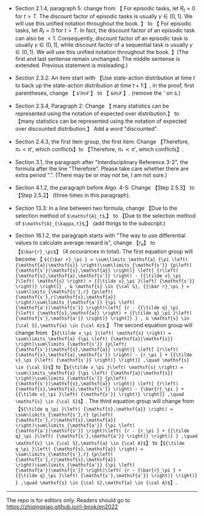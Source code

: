 

- Section 2.1.4, paragraph 5: change from 【 For episodic tasks, let $R_t=0$ for $t>T$. The discount factor of episodic tasks is usually $\gamma \in \left(0,1\right]$. We will use this unified notation throughout the book. 】 to 【 For episodic tasks, let $R_t=0$ for $t>T$. In fact, the discount factor of an episodic task can also be $<1$. Consequently, discount factor of an episodic task is usually $\gamma \in \left(0,1\right]$, while discount factor of a sequential task is usually $\gamma \in \left(0,1\right)$. We will use this unified notation throughout the book. 】(The first and last sentense remain unchanged. The middle sentense is extended. Previous statement is misleading.)

- Section 2.3.2: An item start with 【Use state-action distribution at time $t$ to back up the state-action distribution at time $t+1$:】, in the proof, first parentheses, change 【 $\mathsf{s}' in \mathcal{S}$ 】 to 【 $\mathsf{s} in \mathcal{S}$ 】. (remove the ' on $\mathsf{s}$.)

- Section 2.3.4, Paragraph 2: Change 【 many statistics can be represented using the  notation of expected over distribution.】 to 【many statistics can be represented using the  notation of expected over discounted distribution.】 Add a word "discounted".

- Section 2.4.3, the first item group, the first item: Change 【Therefore, $\pi_\ast < \pi'$, which conflicts】to 【Therefore, $\pi_\ast \prec \pi'$, which conflicts】.

- Section 3.1, the paragraph after "Interdisciplinary Reference 3-2", the formula after the line "Therefore". Please take care whether there are extra period ".". (There may be or may not be, I am not sure.)

- Section 4.1.2, the paragraph before Algo. 4-5: Change 【Step 2.5.3】 to 【Step 2.5.2】  (three times in this paragraph).

- Section 13.3: In a line between two formula, change 【Due to the selection method of `$\mathsf{A}_t$`,】 to 【Due to the selection method of `$\mathsf{A}_{\kappa,t}$`,】 (add things to the subscript.)

- Section 16.1.2, the paragraph starts with "The way to use differential values to calculate average reward is", change 【$r_\pi$】  to 【`$\bar{r}_\pi$`】 (4 occurances in total). The first equation group will become 【 `${{\bar r}_\pi } = \sum\limits_\mathsf{a} {\pi \left( {\mathsf{a}|\mathsf{s}} \right)\sum\limits_{\mathsf{s'}} {p\left( {\mathsf{s'}|\mathsf{s},\mathsf{a}} \right)} \left[ {r\left( {\mathsf{s},\mathsf{a},\mathsf{s'}} \right) - {{\tilde v}_\pi }\left( \mathsf{s} \right) + {{\tilde v}_\pi }\left( {\mathsf{s'}} \right)} \right]} , & \mathsf{s} \in {\cal S}, {{\bar r}_\pi } = \sum\limits_{\mathsf{s'},r} {p\left( {\mathsf{s'},r|\mathsf{s},\mathsf{a}} \right)\sum\limits_{\mathsf{a'}} {\pi \left( {\mathsf{a'}|\mathsf{s'}} \right)\left[ {r - {{\tilde q}_\pi }\left( {\mathsf{s},\mathsf{a}} \right) + {{\tilde q}_\pi }\left( {\mathsf{s'},\mathsf{a'}} \right)} \right]} } , & \mathsf{s} \in {\cal S},\mathsf{a} \in {\cal A}$`.】 The second equation group will change from 【`${\tilde v_\pi }\left( \mathsf{s} \right) = \sum\limits_\mathsf{a} {\pi \left( {\mathsf{a}|\mathsf{s}} \right)\sum\limits_{\mathsf{s'}} {p\left( {\mathsf{s'}|\mathsf{s},\mathsf{a}} \right)} \left[ {r\left( {\mathsf{s},\mathsf{a},\mathsf{s'}} \right) - {r_\pi } + {{\tilde v}_\pi }\left( {\mathsf{s'}} \right)} \right]} ,\quad \mathsf{s} \in {\cal S}$`】to【`${\tilde v_\pi }\left( \mathsf{s} \right) = \sum\limits_\mathsf{a} {\pi \left( {\mathsf{a}|\mathsf{s}} \right)\sum\limits_{\mathsf{s'}} {p\left( {\mathsf{s'}|\mathsf{s},\mathsf{a}} \right)} \left[ {r\left( {\mathsf{s},\mathsf{a},\mathsf{s'}} \right) - {\bar{r}_\pi } + {{\tilde v}_\pi }\left( {\mathsf{s'}} \right)} \right]} ,\quad \mathsf{s} \in {\cal S}$`】. The third equation group will change from 【`${\tilde q_\pi }\left( {\mathsf{s},\mathsf{a}} \right) = \sum\limits_{\mathsf{s'},r} {p\left( {\mathsf{s'},r|\mathsf{s},\mathsf{a}} \right)\sum\limits_{\mathsf{a'}} {\pi \left( {\mathsf{a'}|\mathsf{s'}} \right)\left( {r - {r_\pi } + {{\tilde q}_\pi }\left( {\mathsf{s'},\mathsf{a'}} \right)} \right)} } ,\quad \mathsf{s} \in {\cal S},\mathsf{a} \in {\cal A}$`】 to【`${\tilde q_\pi }\left( {\mathsf{s},\mathsf{a}} \right) = \sum\limits_{\mathsf{s'},r} {p\left( {\mathsf{s'},r|\mathsf{s},\mathsf{a}} \right)\sum\limits_{\mathsf{a'}} {\pi \left( {\mathsf{a'}|\mathsf{s'}} \right)\left( {r - {\bar{r}_\pi } + {{\tilde q}_\pi }\left( {\mathsf{s'},\mathsf{a'}} \right)} \right)} } ,\quad \mathsf{s} \in {\cal S},\mathsf{a} \in {\cal A}$`】.


----

The repo is for editors only. Readers should go to https://zhiqingxiao.github.io/rl-book/en2022
